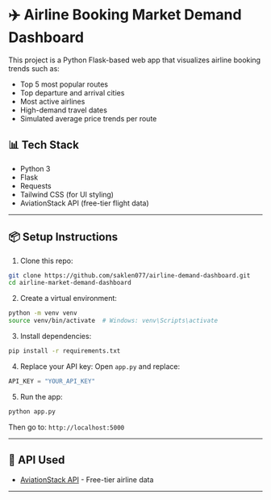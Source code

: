 
# ✈️ Airline Booking Market Demand Dashboard

This project is a Python Flask-based web app that visualizes airline booking trends such as:

- Top 5 most popular routes
- Top departure and arrival cities
- Most active airlines
- High-demand travel dates
- Simulated average price trends per route

## 📊 Tech Stack

- Python 3
- Flask
- Requests
- Tailwind CSS (for UI styling)
- AviationStack API (free-tier flight data)

---


## 📦 Setup Instructions

1. Clone this repo:
```bash
git clone https://github.com/saklen077/airline-demand-dashboard.git
cd airline-market-demand-dashboard
```

2. Create a virtual environment:
```bash
python -m venv venv
source venv/bin/activate  # Windows: venv\Scripts\activate
```

3. Install dependencies:
```bash
pip install -r requirements.txt
```

4. Replace your API key:
Open `app.py` and replace:
```python
API_KEY = "YOUR_API_KEY"
```

5. Run the app:
```bash
python app.py
```

Then go to: `http://localhost:5000`

---

## 📍 API Used

- [AviationStack API](https://aviationstack.com/) - Free-tier airline data

---
